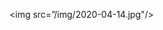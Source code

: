 <img src=”/img/2020-04-14.jpg"/>
                                                                                                               

